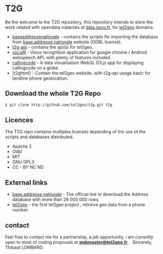 # T2G
Be the welcome to the T2G repository, this repository intends to store the work related with opendata materials at [data.gouv.fr], for [tel2geo] domains. 

* [baseaddressenationale] - contains the scripts for importing the database from [base.addresse.nationale] website (ODBL license).
* [t2g-api] - contains the api(s) for tel2geo.
* [vocalR] - Voice recognition application for google chrome / Android webspeech API, with plenty of features included.
* [callingcode] - A data visualisation WebGL D3.js app for displaying callingcode on a globe. 
* [t2ghtml] - Contain the tel2geo website, with t2g-api usage basic for landline phone geolocation. 


## Download the whole T2G Repo
```sh
$ git clone http://github.com/tel2geo/t2g.git t2g

```

## Licences
The T2G repo contains multiples licenses depending of the use of the scripts and databases distributed.
* Apache 2
* Odbl
* MIT
* GNU GPL3
* CC - BY NC ND

## External links
* [base.addresse.nationale] -   The official link to download the Address database with more than 26 000 000 rows.
* [tel2geo] - the first tel2geo project , retreive geo data from a phone number.



## contact
Feel free to contact me for a partnership, a job opportunity, i am currently open to most of coding proposals at **webmaster@tel2geo.fr**.
&nbsp;
Sincerely,
Thibaut LOMBARD.


[comment]: #
   [data.gouv.fr]: <http://www.data.gouv.fr/fr/>
   [tel2geo]: <https://tel2geo.fr>
   [base.addresse.nationale]: <http://adresse.data.gouv.fr/>
   [baseaddressenationale]: <https://github.com/tel2geo/t2g/tree/master/baseaddressenationale/>
   [t2g-api]: <https://github.com/tel2geo/t2g/tree/master/api/>
   [t2g-html]: <https://github.com/tel2geo/t2g/tree/master/t2ghtml/>
   [vocalR]: <https://github.com/tel2geo/t2g/tree/master/VOCALR>
   [callingcode]: <https://github.com/tel2geo/t2g/tree/master/callingcode>
  

